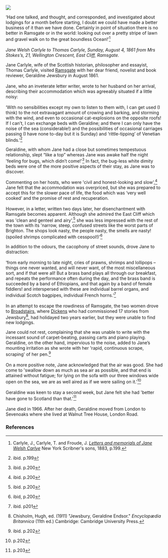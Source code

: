 <a href="https://juncture-digital.org"><img src="https://juncture-digital.org/images/ve-button.png"></a>
<param ve-config title="Jane Welsh Carlyle (1801–1866) and Geraldine Jewsbury (1812-1880)" author="Michelle Crowther" layout="vtl" banner="https://upload.wikimedia.org/wikipedia/commons/3/33/Ramsgate_Sands.jpg">

<param ve-entity eid="Q922739" aliases="Broadstairs">
<param ve-entity eid="Q736439" aliases="Ramsgate">
<param ve-entity eid="Q939838" aliases="Sevenoaks">

‘Had one talked, and thought, and corresponded, and investigated about lodgings for a month before starting, I doubt we could have made a better business of it than we have done. Certainly in point of situation there is no better in Ramsgate or in the world: looking out over a pretty stripe of lawn and gravel walk on to the great boundless Ocean!’[^ref1]
<br><br>
_Jane Welsh Carlyle to Thomas Carlyle, Sunday, August 4, 1861 from Mrs Stokes’s, 21, Wellington Crescent, East Cliff, Ramsgate._

Jane Carlyle, wife of the Scottish historian, philosopher and essayist, Thomas Carlyle, visited [Ramsgate](/19c/19c-ramsgate) with her dear friend, novelist and book reviewer, Geraldine Jewsbury in August 1861. 
<br><br>
Jane, who an inveterate letter writer, wrote to her husband on her arrival, describing their accommodation which was agreeably situated if a little noisy:
<br><br>
‘With no sensibilities except my own to listen to them with, I can get used (I think) to the not extravagant amount of crowing and barking, and storming with the wind, and even to occasional cat-explosions on the opposite roofs! If I can’t, I can exchange beds with Geraldine; and there I can only have the noise of the sea (considerable!) and the possibilities of occasional carriages passing (I have none to-day but it is Sunday) and ‘rittle-tipping’ of Venetian blinds.’[^ref2]
<param ve-image url="https://upload.wikimedia.org/wikipedia/commons/b/bf/Jane_Welsh_Carlyle%2C_ca._1856.jpg" label="Jane Welsh Carlyle, c. 1856" attribution="Mrs. Paulet, Public domain, via Wikimedia Commons">

Geraldine, with whom Jane had a close but sometimes tempestuous relationship, slept “like a top” whereas Jane was awake half the night 'feeling for bugs, which didn’t come!'[^ref3] In fact, the bug-less white dimity beds were one of the more positive aspects of their stay, as Jane was to discover. 
<param ve-image url="https://upload.wikimedia.org/wikipedia/commons/7/74/Geraldine_Jewsbury.jpg" label="Geraldine Jewsbury, 1880" attribution="Public domain, via Wikimedia Commons">

Commenting on her hosts, who were 'civil and honest-looking and slow',[^ref4] Jane felt that the accommodation was overpriced, but she was prepared to accept this for the slower pace of life, the food which was ‘very well cooked’ and the promise of rest and recuperation.
<br><br>
However, in a letter, written two days later, her disenchantment with Ramsgate becomes apparent. Although she admired the East Cliff which was 'clean and genteel and airy',[^ref5] she was less impressed with the rest of the town with its 'narrow, steep, confused streets like the worst parts of Brighton. The shops look nasty, the people nasty, the smells are nasty! (spoiled shrimps complicated with cesspool!)'[^ref6]
<param ve-image url="https://stor.artstor.org/stor/47ed345c-3d26-4e7f-a46e-3bdc267e68f4" label="East Cliff Promenade" attribution="Kent Maps Online Collection">

In addition to the odours, the cacophony of street sounds, drove Jane to distraction: 
<br><br>
‘from early morning to late night, cries of prawns, shrimps and lollipops – things one never wanted, and will never want, of the most miscellaneous sort, and if that were all! But a brass band plays all through our breakfast, and repeats the performance often during the day, and the brass band is succeeded by a band of Ethiopians, and that again by a band of female fiddlers! and interspersed with these are individual barrel organs, and individual Scotch bagpipes, individual French horns.’[^ref7]
<br><br>
In an attempt to escape the rowdiness of Ramsgate, the two women drove to [Broadstairs](/19c/19c-broadstair), where [Dickens](/dickens/dickens-broadstairs) who had commissioned 17 stories from Jewsbury[^ref8], had holidayed two years earlier, but they were unable to find new lodgings. 
<param ve-image url="images/maps/The_watering_places_of_Kent.jp2">

Jane could not rest, complaining that she was unable to write with the incessant sound of carpet-beating, passing carts and piano playing. Geraldine, on the other hand, impervious to the noise, added to Jane’s mounting irritation as she wrote with her 'rapid, continuous scrape, scraping' of her pen.[^ref9] 
<br><br>
On a more positive note, Jane acknowledged that the air was good. She had come to 'swallow down as much as sea air as possible, and that end is attained without fatigue; for lying on the sofa with our three windows wide open on the sea, we are as well aired as if we were sailing on it.’[^ref10]
<br><br>
Geraldine was keen to stay a second week, but Jane felt she had 'better have gone to Scotland than that.'[^ref11]
<br><br>
Jane died in 1966. After her death, Geraldine moved from London to Sevenoaks where she lived at Walnut Tree House, London Road.
<param ve-image url="https://upload.wikimedia.org/wikipedia/commons/3/3e/Arthur_Boyd_Houghton_%281836-1875%29_-_Ramsgate_Sands_-_N03907_-_National_Gallery.jpg" label="Ramsgate Sands, 1861" attribution="Arthur Boyd Houghton, Public domain, via Wikimedia Commons">

### References

[^ref1]: Carlyle, J., Carlyle, T. and Froude, J. [_Letters and memorials of Jane Welsh Carlye_](https://archive.org/details/LettersAndMemorialsofJaneWelshCarlyleVol1/mode/2up) New York Scribner's sons, 1883, p.199.
[^ref2]: ibid. p.199
[^ref3]: ibid. p.200
[^ref4]: ibid. p.200
[^ref5]: ibid. p.200
[^ref6]: ibid, p.200
[^ref7]: ibid. p201
[^ref8]: Chisholm, Hugh, ed. (1911) "Jewsbury, Geraldine Endsor."  _Encyclopædia Britannica_ (11th ed.) Cambridge: Cambridge University Press.
[^ref9]: ibid. p.202
[^ref10]: p.202
[^ref11]: p.203
